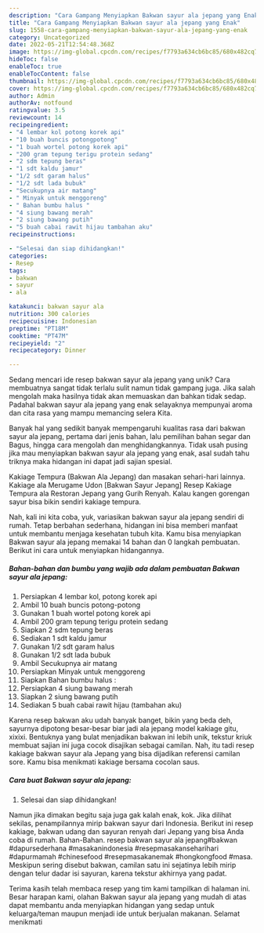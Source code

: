 ```yaml
---
description: "Cara Gampang Menyiapkan Bakwan sayur ala jepang yang Enak"
title: "Cara Gampang Menyiapkan Bakwan sayur ala jepang yang Enak"
slug: 1558-cara-gampang-menyiapkan-bakwan-sayur-ala-jepang-yang-enak
category: Uncategorized
date: 2022-05-21T12:54:48.368Z
image: https://img-global.cpcdn.com/recipes/f7793a634cb6bc85/680x482cq70/bakwan-sayur-ala-jepang-foto-resep-utama.jpg
hideToc: false
enableToc: true
enableTocContent: false
thumbnail: https://img-global.cpcdn.com/recipes/f7793a634cb6bc85/680x482cq70/bakwan-sayur-ala-jepang-foto-resep-utama.jpg
cover: https://img-global.cpcdn.com/recipes/f7793a634cb6bc85/680x482cq70/bakwan-sayur-ala-jepang-foto-resep-utama.jpg
author: Admin
authorAv: notfound
ratingvalue: 3.5
reviewcount: 14
recipeingredient:
- "4 lembar kol potong korek api"
- "10 buah buncis potongpotong"
- "1 buah wortel potong korek api"
- "200 gram tepung terigu protein sedang"
- "2 sdm tepung beras"
- "1 sdt kaldu jamur"
- "1/2 sdt garam halus"
- "1/2 sdt lada bubuk"
- "Secukupnya air matang"
- " Minyak untuk menggoreng"
- " Bahan bumbu halus "
- "4 siung bawang merah"
- "2 siung bawang putih"
- "5 buah cabai rawit hijau tambahan aku"
recipeinstructions:

- "Selesai dan siap dihidangkan!"
categories:
- Resep
tags:
- bakwan
- sayur
- ala

katakunci: bakwan sayur ala 
nutrition: 300 calories
recipecuisine: Indonesian
preptime: "PT18M"
cooktime: "PT47M"
recipeyield: "2"
recipecategory: Dinner

---
```





Sedang mencari ide resep bakwan sayur ala jepang yang unik? Cara membuatnya sangat tidak terlalu sulit namun tidak gampang juga. Jika salah mengolah maka hasilnya tidak akan memuaskan dan bahkan tidak sedap. Padahal bakwan sayur ala jepang yang enak selayaknya mempunyai aroma dan cita rasa yang mampu memancing selera Kita.





Banyak hal yang sedikit banyak mempengaruhi kualitas rasa dari bakwan sayur ala jepang, pertama dari jenis bahan, lalu pemilihan bahan segar dan Bagus, hingga cara mengolah dan menghidangkannya. Tidak usah pusing jika mau menyiapkan bakwan sayur ala jepang yang enak,      asal sudah tahu triknya maka hidangan ini dapat jadi sajian spesial.














Kakiage Tempura (Bakwan Ala Jepang) dan masakan sehari-hari lainnya. Kakiage ala Merugame Udon [Bakwan Sayur Jepang] Resep Kakiage Tempura ala Restoran Jepang yang Gurih Renyah. Kalau kangen gorengan sayur bisa bikin sendiri kakiage tempura.






Nah, kali ini kita coba, yuk, variasikan bakwan sayur ala jepang sendiri di rumah. Tetap berbahan sederhana, hidangan ini bisa memberi manfaat untuk membantu menjaga kesehatan tubuh kita. Kamu bisa menyiapkan Bakwan sayur ala jepang memakai 14 bahan dan 0 langkah pembuatan. Berikut ini cara untuk menyiapkan hidangannya.

<!--inarticleads1-->

##### Bahan-bahan dan bumbu yang wajib ada dalam pembuatan Bakwan sayur ala jepang:

1. Persiapkan 4 lembar kol, potong korek api
1. Ambil 10 buah buncis potong-potong
1. Gunakan 1 buah wortel potong korek api
1. Ambil 200 gram tepung terigu protein sedang
1. Siapkan 2 sdm tepung beras
1. Sediakan 1 sdt kaldu jamur
1. Gunakan 1/2 sdt garam halus
1. Gunakan 1/2 sdt lada bubuk
1. Ambil Secukupnya air matang
1. Persiapkan  Minyak untuk menggoreng
1. Siapkan  Bahan bumbu halus :
1. Persiapkan 4 siung bawang merah
1. Siapkan 2 siung bawang putih
1. Sediakan 5 buah cabai rawit hijau (tambahan aku)


Karena resep bakwan aku udah banyak banget, bikin yang beda deh, sayurnya dipotong besar-besar biar jadi ala jepang model kakiage gitu, xixixi. Bentuknya yang bulat menjadikan bakwan ini lebih unik, tekstur kriuk membuat sajian ini juga cocok disajikan sebagai camilan. Nah, itu tadi resep kakiage bakwan sayur ala Jepang yang bisa dijadikan referensi camilan sore. Kamu bisa menikmati kakiage bersama cocolan saus. 

<!--inarticleads2-->

##### Cara buat Bakwan sayur ala jepang:


1. Selesai dan siap dihidangkan!

Namun jika dimakan begitu saja juga gak kalah enak, kok. Jika dilihat sekilas, penampilannya mirip bakwan sayur dari Indonesia. Berikut ini resep kakiage, bakwan udang dan sayuran renyah dari Jepang yang bisa Anda coba di rumah. Bahan-Bahan. resep bakwan sayur ala jepang#bakwan #dapursederhana #masakanindonesia #resepmasakanseharihari #dapurmamah #chinesefood #resepmasakanemak #hongkongfood #masa. Meskipun sering disebut bakwan, camilan satu ini sejatinya lebih mirip dengan telur dadar isi sayuran, karena tekstur akhirnya yang padat. 

Terima kasih telah membaca resep yang tim kami tampilkan di halaman ini. Besar harapan kami, olahan Bakwan sayur ala jepang yang mudah di atas dapat membantu anda menyiapkan hidangan yang sedap untuk keluarga/teman maupun menjadi ide untuk berjualan makanan. Selamat menikmati
